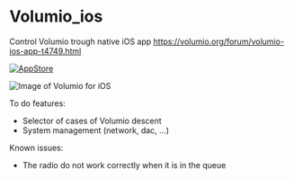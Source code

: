 # Volumio_ios
Control Volumio trough native iOS app
https://volumio.org/forum/volumio-ios-app-t4749.html

[![AppStore](http://imgur.com/3iVNEhT.png)](https://appsto.re/it/8OZBfb.i)


![Image of Volumio for iOS](http://imgur.com/8iM4teG.jpg)

To do features:
* Selector of cases of Volumio descent
* System management (network, dac, ...)

Known issues:
* The radio do not work correctly when it is in the queue
